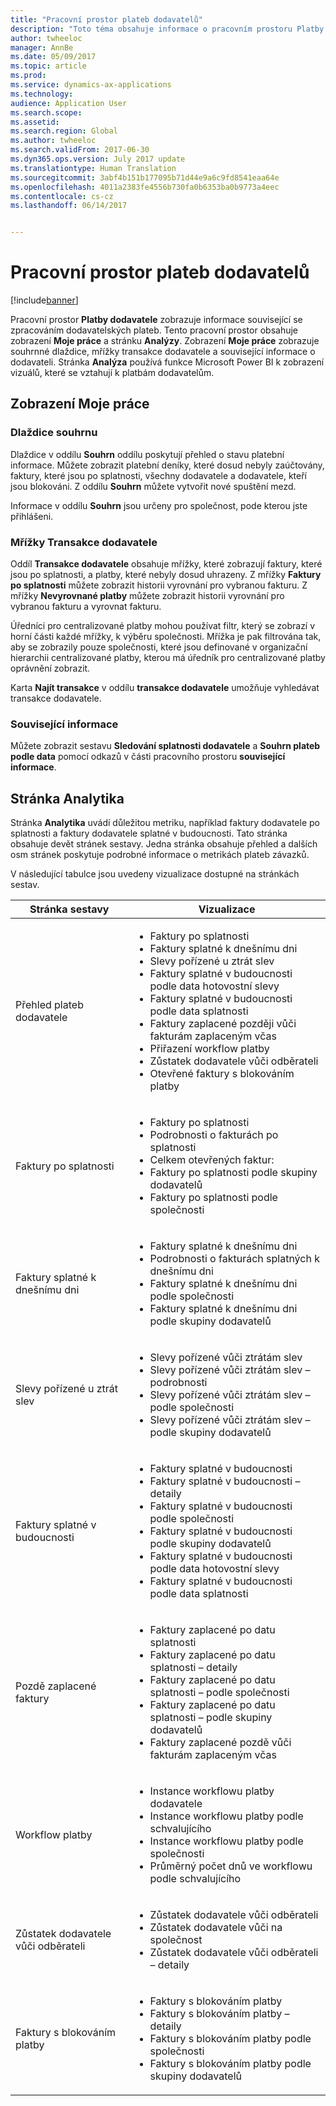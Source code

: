 ```yaml
---
title: "Pracovní prostor plateb dodavatelů"
description: "Toto téma obsahuje informace o pracovním prostoru Platby dodavatele. Pracovní prostor Platby dodavatele zobrazuje informace související se zpracováním dodavatelských plateb."
author: twheeloc
manager: AnnBe
ms.date: 05/09/2017
ms.topic: article
ms.prod: 
ms.service: dynamics-ax-applications
ms.technology: 
audience: Application User
ms.search.scope: 
ms.assetid: 
ms.search.region: Global
ms.author: twheeloc
ms.search.validFrom: 2017-06-30
ms.dyn365.ops.version: July 2017 update
ms.translationtype: Human Translation
ms.sourcegitcommit: 3abf4b151b177095b71d44e9a6c9fd8541eaa64e
ms.openlocfilehash: 4011a2383fe4556b730fa0b6353ba0b9773a4eec
ms.contentlocale: cs-cz
ms.lasthandoff: 06/14/2017


---
```


# <a name="vendor-payments-workspace"></a>Pracovní prostor plateb dodavatelů

[!include[banner](../includes/banner.md)]

Pracovní prostor **Platby dodavatele** zobrazuje informace související se zpracováním dodavatelských plateb. Tento pracovní prostor obsahuje zobrazení **Moje práce** a stránku **Analýzy**. Zobrazení **Moje práce** zobrazuje souhrnné dlaždice, mřížky transakce dodavatele a související informace o dodavateli. Stránka **Analýza** používá funkce Microsoft Power BI k zobrazení vizuálů, které se vztahují k platbám dodavatelům.

## <a name="my-work-view"></a>Zobrazení Moje práce

### <a name="summary-tiles"></a>Dlaždice souhrnu

Dlaždice v oddílu **Souhrn** oddílu poskytují přehled o stavu platební informace. Můžete zobrazit platební deníky, které dosud nebyly zaúčtovány, faktury, které jsou po splatnosti, všechny dodavatele a dodavatele, kteří jsou blokováni. Z oddílu **Souhrn** můžete vytvořit nové spuštění mezd.

Informace v oddílu **Souhrn** jsou určeny pro společnost, pode kterou jste přihlášeni.

### <a name="vendor-transactions-grids"></a>Mřížky Transakce dodavatele

Oddíl **Transakce dodavatele** obsahuje mřížky, které zobrazují faktury, které jsou po splatnosti, a platby, které nebyly dosud uhrazeny. Z mřížky **Faktury po splatnosti** můžete zobrazit historii vyrovnání pro vybranou fakturu. Z mřížky **Nevyrovnané platby** můžete zobrazit historii vyrovnání pro vybranou fakturu a vyrovnat fakturu.

Úředníci pro centralizované platby mohou používat filtr, který se zobrazí v horní části každé mřížky, k výběru společnosti. Mřížka je pak filtrována tak, aby se zobrazily pouze společnosti, které jsou definované v organizační hierarchii centralizované platby, kterou má úředník pro centralizované platby oprávnění zobrazit.

Karta **Najít transakce** v oddílu **transakce dodavatele** umožňuje vyhledávat transakce dodavatele.

### <a name="related-information"></a>Související informace

Můžete zobrazit sestavu **Sledování splatnosti dodavatele** a **Souhrn plateb podle data** pomocí odkazů v části pracovního prostoru **související informace**.

## <a name="analytics-page"></a>Stránka Analytika

Stránka **Analytika** uvádí důležitou metriku, například faktury dodavatele po splatnosti a faktury dodavatele splatné v budoucnosti. Tato stránka obsahuje devět stránek sestavy. Jedna stránka obsahuje přehled a dalších osm stránek poskytuje podrobné informace o metrikách plateb závazků.

V následující tabulce jsou uvedeny vizualizace dostupné na stránkách sestav.

| Stránka sestavy | Vizualizace |
|-------------|---------------|
| Přehled plateb dodavatele | <ul><li>Faktury po splatnosti</li><li>Faktury splatné k dnešnímu dni</li><li>Slevy pořízené u ztrát slev</li><li>Faktury splatné v budoucnosti podle data hotovostní slevy</li><li>Faktury splatné v budoucnosti podle data splatnosti</li><li>Faktury zaplacené později vůči fakturám zaplaceným včas</li><li>Přiřazení workflow platby</li><li>Zůstatek dodavatele vůči odběrateli</li><li>Otevřené faktury s blokováním platby</li></ul> |
| Faktury po splatnosti | <ul><li>Faktury po splatnosti</li><li>Podrobnosti o fakturách po splatnosti</li><li>Celkem otevřených faktur:</li><li>Faktury po splatnosti podle skupiny dodavatelů</li><li>Faktury po splatnosti podle společnosti</li></ul> |
| Faktury splatné k dnešnímu dni | <ul><li>Faktury splatné k dnešnímu dni</li><li>Podrobnosti o fakturách splatných k dnešnímu dni</li><li>Faktury splatné k dnešnímu dni podle společnosti</li><li>Faktury splatné k dnešnímu dni podle skupiny dodavatelů</li></ul> |
| Slevy pořízené u ztrát slev | <ul><li>Slevy pořízené vůči ztrátám slev</li><li>Slevy pořízené vůči ztrátám slev – podrobnosti</li><li>Slevy pořízené vůči ztrátám slev – podle společnosti</li><li>Slevy pořízené vůči ztrátám slev – podle skupiny dodavatelů</li></ul> |
| Faktury splatné v budoucnosti | <ul><li>Faktury splatné v budoucnosti</li><li>Faktury splatné v budoucnosti – detaily</li><li>Faktury splatné v budoucnosti podle společnosti</li><li>Faktury splatné v budoucnosti podle skupiny dodavatelů</li><li>Faktury splatné v budoucnosti podle data hotovostní slevy</li><li>Faktury splatné v budoucnosti podle data splatnosti</li></ul> |
| Pozdě zaplacené faktury | <ul><li>Faktury zaplacené po datu splatnosti</li><li>Faktury zaplacené po datu splatnosti – detaily</li><li>Faktury zaplacené po datu splatnosti – podle společnosti</li><li>Faktury zaplacené po datu splatnosti – podle skupiny dodavatelů</li><li>Faktury zaplacené pozdě vůči fakturám zaplaceným včas</li></ul> |
| Workflow platby | <ul><li>Instance workflowu platby dodavatele</li><li>Instance workflowu platby podle schvalujícího</li><li>Instance workflowu platby podle společnosti</li><li>Průměrný počet dnů ve workflowu podle schvalujícího</li></ul> |
| Zůstatek dodavatele vůči odběrateli | <ul><li>Zůstatek dodavatele vůči odběrateli</li><li>Zůstatek dodavatele vůči na společnost</li><li>Zůstatek dodavatele vůči odběrateli – detaily</li></ul> |
| Faktury s blokováním platby | <ul><li>Faktury s blokováním platby</li><li>Faktury s blokováním platby – detaily</li><li>Faktury s blokováním platby podle společnosti</li><li>Faktury s blokováním platby podle skupiny dodavatelů</li></ul> |

